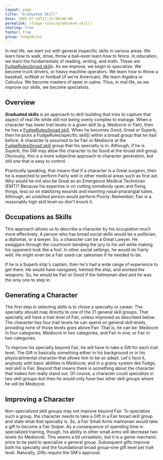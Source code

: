 ```yaml
---
layout: page
title: "Graduated Skill"
date: 2005-07-16T17:13:00+00:00
permalink: /fudge-rules/graduated-skill/
sharing: true
footer: true
group: FudgeRules
---
```




In real life, we start out with general inspecific skills in various areas. We learn how to walk, drive, throw a ball&ndash;even learn how to fence. In education, we learn the fundamentals of reading, writing, and math. These are [FudgeRules/broad skill](/fudge-rules/broad-skill)s. As we improve, we begin to specialize. We become truck drivers, or heavy machine operators. We learn how to throw a baseball, softball or football (if we're American). We learn Algebra or Calculus. We become masters of epee or sabre. Thus, in real life, as we improve our skills, we become specialists.

## Overview

**Graduated skills** is an approach to skill-building that tries to capture that aspect of real life while still not being overly complex to manage. When a character has lower trait levels in a given skill (e.g. Mediocre or Fair), then he has a [FudgeRules/broad skill](/fudge-rules/broad-skill). When he becomes Good, Great or Superb, then he picks a FudgeRules/specific skill]] within a broad group that he had before. A character is assumed to be Fair or Mediocre at the [FudgeRules/broad skill](/fudge-rules/broad-skill) group that his specialty is in. Although, if he is Superb, the GM may allow the character to be Good at the broad skill group. Obviously, this is a more subjective approach to character generation, but still one that is easy to control.

Practically speaking, that means that if a character is a Great surgeon, then he is expected to perform Fairly well in other medical areas such as first aid. Why would he not also be Great as an Emergence Medical Technician (EMT)? Because his expertise is on cutting somebody open and fixing things, less so on stablizing wounds and inserting nasal-pharangial tubes. Although, an unskilled person would perform Poorly. Remember, Fair is a reasonably high skill level&ndash;so don't knock it.

## Occupations as Skills

This approach allows us to describe a character by his occupation much more effectively. A person who has broad social skills would be a politician, a diplomat, or a lawyer. So, a character can be a Great Lawyer. He swaggars through the courtroom bending the jury to his will while making his opponent look like a fool. In other social settings, he would do Fairly well. He might even be a Fair used-car salesman if he needed to be.

If he is a Superb ship's captain, then he's had a wide range of experience to get there. He would have navigated, helmed the ship, and worked the weapons. So, he would be Fair or Good if the helmsman died and he was the only one to step in.

## Generating a Character

The first step in selecting skills is to chose a specialty or career. The specialty should map directly to one of the 21 general skill groups. That specialty will have a trait level of Fair, unless improved as described below. The character has four trait levels he can spend on general skill levels, providing none of those levels goes above Fair. That is, he can be: Mediocre in four categories; Mediocre in two categories, and Fair in one; or Fair in two categories.

To improve his specialty beyond Fair, he will have to take a Gift for each trait level. The Gift is basically something either in his background or in his physical/mental character that allows him to be so adept. Let's face it, anybody with basic abilities is Mediocre; and in a grainy system like Fudge, *real* skill is Fair. Beyond that means there is something about the character that makes him really stand out. Of course, a character could specialize in two skill groups&ndash;but then he would only have two other skill groups where he will be Mediocre.

## Improving a Character

Non-specialized skill groups may not improve beyond Fair. To specialize such a group, the character needs to take a Gift in a Fair broad skill group and state what that specialty is. So, a Fair Small Arms marksman would take a gift to become a Fair Sniper. As a consequence of spending time in specialized training, though, his ability in other small arms will decrease two levels (to Mediocre). This seems a bit unrealistic, but it is a game-mechanic price to be paid to specialize a general group. Subsequent gifts improve both his specialty and the foundational broad group&ndash;one gift level per trait level. Naturally, Gifts require the GM's approval.
